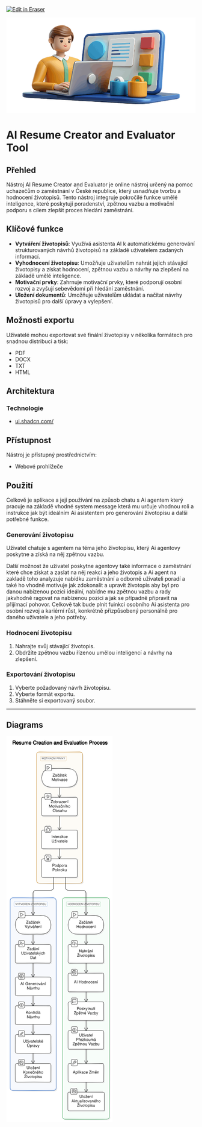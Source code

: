 <p><a target="_blank" href="https://app.eraser.io/workspace/uoDIxVxYT2N9tCltPMUj" id="edit-in-eraser-github-link"><img alt="Edit in Eraser" src="https://firebasestorage.googleapis.com/v0/b/second-petal-295822.appspot.com/o/images%2Fgithub%2FOpen%20in%20Eraser.svg?alt=media&amp;token=968381c8-a7e7-472a-8ed6-4a6626da5501"></a></p>



![Person with laptop and resume AI symbol.png](/.eraser/uoDIxVxYT2N9tCltPMUj___g8h3jqeWXCcADcT7kpXean9Zj2C3___hriGxQ_n0oHSpxf3tsPfB.png "Person with laptop and resume AI symbol.png")

# AI Resume Creator and Evaluator Tool
## Přehled
Nástroj AI Resume Creator and Evaluator je online nástroj určený na pomoc uchazečům o zaměstnání v České republice, který usnadňuje tvorbu a hodnocení životopisů. Tento nástroj integruje pokročilé funkce umělé inteligence, které poskytují poradenství, zpětnou vazbu a motivační podporu s cílem zlepšit proces hledání zaměstnání.

## Klíčové funkce
- **Vytváření životopisů**: Využívá asistenta AI k automatickému generování strukturovaných návrhů životopisů na základě uživatelem zadaných informací.
- **Vyhodnocení životopisu**: Umožňuje uživatelům nahrát jejich stávající životopisy a získat hodnocení, zpětnou vazbu a návrhy na zlepšení na základě umělé inteligence.
- **Motivační prvky**: Zahrnuje motivační prvky, které podporují osobní rozvoj a zvyšují sebevědomí při hledání zaměstnání.
- **Uložení dokumentů**: Umožňuje uživatelům ukládat a načítat návrhy životopisů pro další úpravy a vylepšení.
## Možnosti exportu
Uživatelé mohou exportovat své finální životopisy v několika formátech pro snadnou distribuci a tisk:

- PDF
- DOCX
- TXT
- HTML
## Architektura
### Technologie
- [﻿ui.shadcn.com/](https://ui.shadcn.com/) 
## Přístupnost
Nástroj je přístupný prostřednictvím:

- Webové prohlížeče
## Použití
Celkově je aplikace a její používání na způsob chatu s Ai agentem který pracuje na základě vhodné system message která mu určuje vhodnou roli a instrukce jak být ideálním Ai asistentem pro generování životopisu a dalši potřebné funkce.

### Generování životopisu
Uživatel chatuje s agentem na téma jeho životopisu, který Ai agentovy poskytne a získá na něj zpětnou vazbu.

Další možnost že uživatel poskytne agentovy také informace o zaměstnání které chce získat a zaslat na něj reakci a jeho životopis a Ai agent na zakladě toho analyzuje nabídku zaměstnání a odborně uživateli poradí a také ho vhodně motivuje jak zdokonalit a upravit životopis aby byl pro danou nabízenou pozici ideální, nabídne mu zpětnou vazbu a rady jakvhodně ragovat na nabízenou pozici a jak se případně připravit na přijímací pohovor. Celkově tak bude plnit fuinkci osobního Ai asistenta pro osobní rozvoj a kariérní růst, konkrétně přizpůsobený personálně pro daného uživatele a jeho potřeby.

### Hodnocení životopisu
1. Nahrajte svůj stávající životopis.
2. Obdržíte zpětnou vazbu řízenou umělou inteligencí a návrhy na zlepšení.
### Exportování životopisu
1. Vyberte požadovaný návrh životopisu.
2. Vyberte formát exportu.
3. Stáhněte si exportovaný soubor.
---






<!-- eraser-additional-content -->
## Diagrams
<!-- eraser-additional-files -->
<a href="/README-Resume Creation and Evaluation Process-1.eraserdiagram" data-element-id="qIBLcB2BNiOA_hGCrK4FM"><img src="/.eraser/uoDIxVxYT2N9tCltPMUj___g8h3jqeWXCcADcT7kpXean9Zj2C3___---diagram----fb14b45eeee42599793a4d0b134b9256-Resume-Creation-and-Evaluation-Process.png" alt="" data-element-id="qIBLcB2BNiOA_hGCrK4FM" /></a>
<!-- end-eraser-additional-files -->
<!-- end-eraser-additional-content -->
<!--- Eraser file: https://app.eraser.io/workspace/uoDIxVxYT2N9tCltPMUj --->